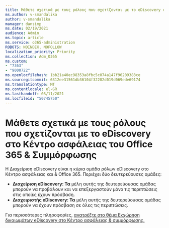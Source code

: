 ```yaml
---
title: Μάθετε σχετικά με τους ρόλους που σχετίζονται με το eDiscovery στο Κέντρο ασφάλειας του Office 365 & Συμμόρφωσης
ms.author: v-smandalika
author: v-smandalika
manager: dansimp
ms.date: 02/19/2021
audience: Admin
ms.topic: article
ms.service: o365-administration
ROBOTS: NOINDEX, NOFOLLOW
localization_priority: Priority
ms.collection: Adm_O365
ms.custom:
- "7363"
- "9000722"
ms.openlocfilehash: 1bb21a40ec98353a8fbc5c074a147f96209383ce
ms.sourcegitcommit: 6312ee31561db36104f32282d019d069ede69174
ms.translationtype: MT
ms.contentlocale: el-GR
ms.lasthandoff: 03/11/2021
ms.locfileid: "50745750"
---
```

# <a name="learn-about-ediscovery-related-roles-in-the-office-365-security--compliance-center"></a>Μάθετε σχετικά με τους ρόλους που σχετίζονται με το eDiscovery στο Κέντρο ασφάλειας του Office 365 & Συμμόρφωσης

Η Διαχείριση eDiscovery είναι η κύρια ομάδα ρόλων eDiscovery στο Κέντρο ασφάλειας και & Office 365. Περιέχει δύο δευτερεύουσες ομάδες:

- **Διαχείριση eDiscovery: Τα** μέλη αυτής της δευτερεύουσας ομάδας μπορούν να προβάλουν και να επεξεργαστούν μόνο τις περιπτώσεις στις οποίες έχουν πρόσβαση.
- **Διαχειριστής eDiscovery: Τα** μέλη αυτής της δευτερεύουσας ομάδας μπορούν να έχουν πρόσβαση σε όλες τις περιπτώσεις.

Για περισσότερες πληροφορίες, [ανατρέξτε στο θέμα Εκχώρηση δικαιωμάτων eDiscovery στο Κέντρο ασφάλειας & συμμόρφωσης.](https://docs.microsoft.com/microsoft-365/compliance/assign-ediscovery-permissions)
